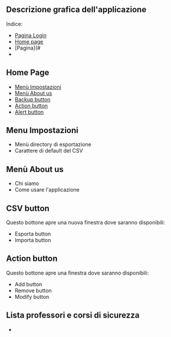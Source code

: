 ## Descrizione grafica dell'applicazione

Indice:
- [Pagina Login](#Pagina-di-login)
- [Home page](#Home-page)
- [Pagina](#
- 

## Home Page
- [Menù Impostazioni](#Menù-Impostazioni)
- [Menù About us](#Menù-About-us)
- [Backup button](#CSV-buttuno)
- [Action button](#Action-Button)
- [Alert button](#Lista-professori-e-corsi-di-sicurezza)

## Menu Impostazioni
- Menù directory di esportazione
- Carattere di default del CSV

## Menù About us 
- Chi siamo
- Come usare l'applicazione

## CSV button
Questo bottone apre una nuova finestra dove saranno disponibili:
- Esporta button
- Importa button

## Action button
Questo bottone apre una finestra dove saranno disponibili:
- Add button
- Remove button
- Modify button

## Lista professori e corsi di sicurezza
- 
